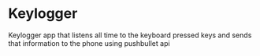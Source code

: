 # Keylogger
Keylogger app that listens all time to the keyboard pressed keys and sends that information to the phone using pushbullet api
